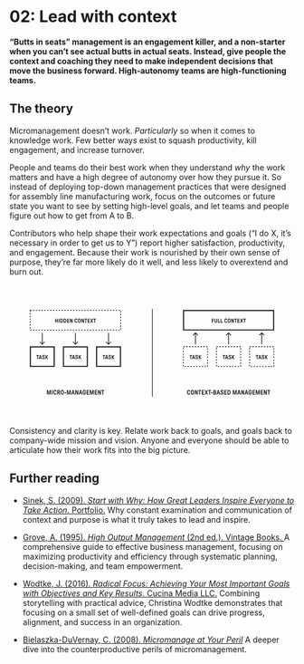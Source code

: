 # 02: Lead with context

**“Butts in seats” management is an engagement killer, and a non-starter when you can’t see actual butts in actual seats. Instead, give people the context and coaching they need to make independent decisions that move the business forward. High-autonomy teams are high-functioning teams.**

## The theory

Micromanagement doesn’t work. *Particularly* so when it comes to knowledge work. Few better ways exist to squash productivity, kill engagement, and increase turnover.

People and teams do their best work when they understand _why_ the work matters and have a high degree of autonomy over how they pursue it. So instead of deploying top-down management practices that were designed for assembly line manufacturing work, focus on the outcomes or future state you want to see by setting high-level goals, and let teams and people figure out how to get from A to B.

Contributors who help shape their work expectations and goals (“I do X, it’s necessary in order to get us to Y”) report higher satisfaction, productivity, and engagement. Because their work is nourished by their own sense of purpose, they’re far more likely do it well, and less likely to overextend and burn out.

<svg viewBox="0 0 1600 750" fill="none" xmlns="http://www.w3.org/2000/svg">
  <title>Micro-managment vs. Context-based Management</title>
  <path stroke="currentColor" stroke-width="3.524" d="M801.762 138v492"/>
  <path d="M210.913 618a.69.69 0 0 1-.504-.216.69.69 0 0 1-.216-.504v-23.76a.69.69 0 0 1 .216-.504.69.69 0 0 1 .504-.216h4.464c.192 0 .348.048.468.144.144.096.24.252.288.468l4.572 16.668c.048.168.144.252.288.252s.24-.084.288-.252l4.536-16.668c.048-.216.132-.372.252-.468a.887.887 0 0 1 .504-.144h4.5a.69.69 0 0 1 .504.216.69.69 0 0 1 .216.504v23.76a.69.69 0 0 1-.216.504.69.69 0 0 1-.504.216h-2.664a.69.69 0 0 1-.504-.216.69.69 0 0 1-.216-.504v-15.264c0-.192-.084-.288-.252-.288-.168-.024-.276.048-.324.216l-4.176 15.264c-.072.288-.18.492-.324.612a.633.633 0 0 1-.468.18h-2.304c-.216 0-.384-.06-.504-.18s-.216-.324-.288-.612l-4.212-15.264c-.048-.168-.156-.24-.324-.216-.168 0-.252.096-.252.288v15.264a.69.69 0 0 1-.216.504.69.69 0 0 1-.504.216h-2.628Zm27.176 0a.69.69 0 0 1-.504-.216.69.69 0 0 1-.216-.504v-23.76a.69.69 0 0 1 .216-.504.69.69 0 0 1 .504-.216h2.916a.69.69 0 0 1 .504.216.69.69 0 0 1 .216.504v23.76a.69.69 0 0 1-.216.504.69.69 0 0 1-.504.216h-2.916Zm17.365.432c-1.68 0-3.132-.336-4.356-1.008-1.224-.672-2.172-1.596-2.844-2.772-.6-.936-1.02-2.136-1.26-3.6-.216-1.488-.324-3.372-.324-5.652 0-1.512.036-2.82.108-3.924.096-1.104.252-2.1.468-2.988.24-.912.576-1.692 1.008-2.34.672-1.176 1.62-2.1 2.844-2.772 1.224-.672 2.676-1.008 4.356-1.008 1.632 0 3.072.336 4.32 1.008a6.947 6.947 0 0 1 2.952 2.808c.696 1.2 1.044 2.64 1.044 4.32a.69.69 0 0 1-.216.504.69.69 0 0 1-.504.216h-2.988a.816.816 0 0 1-.54-.216.69.69 0 0 1-.216-.504c0-.72-.156-1.368-.468-1.944a2.98 2.98 0 0 0-1.332-1.332c-.6-.336-1.284-.504-2.052-.504-.864 0-1.608.192-2.232.576-.624.384-1.104.96-1.44 1.728-.192.408-.336.936-.432 1.584a19.11 19.11 0 0 0-.18 2.232c-.024.84-.036 1.692-.036 2.556 0 1.68.036 3.012.108 3.996.072.984.252 1.776.54 2.376.336.768.816 1.344 1.44 1.728.648.384 1.392.576 2.232.576.792 0 1.476-.156 2.052-.468a2.98 2.98 0 0 0 1.332-1.332c.312-.576.468-1.236.468-1.98a.69.69 0 0 1 .216-.504.816.816 0 0 1 .54-.216h2.988a.69.69 0 0 1 .504.216.69.69 0 0 1 .216.504c0 1.656-.348 3.096-1.044 4.32a7.175 7.175 0 0 1-2.952 2.844c-1.248.648-2.688.972-4.32.972ZM268.85 618a.69.69 0 0 1-.504-.216.69.69 0 0 1-.216-.504v-23.76a.69.69 0 0 1 .216-.504.69.69 0 0 1 .504-.216h7.2c1.536 0 2.892.336 4.068 1.008a6.823 6.823 0 0 1 2.736 2.736c.672 1.176 1.008 2.52 1.008 4.032 0 1.44-.348 2.712-1.044 3.816-.672 1.08-1.584 2.016-2.736 2.808-.24.168-.372.336-.396.504-.024.144.024.348.144.612l3.888 8.496c.144.312.156.588.036.828s-.336.36-.648.36h-2.916c-.264 0-.468-.048-.612-.144a1.361 1.361 0 0 1-.36-.504l-3.924-8.712a.78.78 0 0 0-.216-.252c-.072-.072-.192-.108-.36-.108h-1.872a.345.345 0 0 0-.252.108c-.072.048-.108.132-.108.252v8.64a.69.69 0 0 1-.216.504.69.69 0 0 1-.504.216h-2.916Zm7.164-13.932a3.15 3.15 0 0 0 1.692-.468 3.248 3.248 0 0 0 1.224-1.26 3.76 3.76 0 0 0 .432-1.764c0-1.056-.312-1.896-.936-2.52-.624-.648-1.428-.972-2.412-.972h-3.168a.345.345 0 0 0-.252.108c-.072.048-.108.132-.108.252v6.264c0 .24.12.36.36.36h3.168Zm20.466 14.364c-1.68 0-3.132-.336-4.356-1.008-1.224-.672-2.172-1.596-2.844-2.772-.6-.936-1.008-2.112-1.224-3.528-.216-1.44-.324-3.348-.324-5.724 0-1.392.036-2.664.108-3.816.096-1.176.252-2.208.468-3.096.216-.912.54-1.692.972-2.34.672-1.176 1.62-2.1 2.844-2.772 1.224-.672 2.676-1.008 4.356-1.008 1.656 0 3.096.336 4.32 1.008 1.224.672 2.172 1.596 2.844 2.772.6.936 1.008 2.124 1.224 3.564.216 1.44.324 3.336.324 5.688 0 1.536-.048 2.856-.144 3.96a15.9 15.9 0 0 1-.468 2.988c-.216.888-.528 1.656-.936 2.304-.672 1.176-1.62 2.1-2.844 2.772-1.224.672-2.664 1.008-4.32 1.008Zm0-4.356c.84 0 1.572-.192 2.196-.576.648-.384 1.128-.96 1.44-1.728.192-.408.324-.924.396-1.548a19.11 19.11 0 0 0 .18-2.232c.024-.864.036-1.728.036-2.592 0-1.728-.036-3.072-.108-4.032-.072-.984-.24-1.764-.504-2.34-.312-.768-.792-1.344-1.44-1.728-.624-.384-1.356-.576-2.196-.576-.864 0-1.62.192-2.268.576-.624.384-1.092.96-1.404 1.728-.192.408-.336.936-.432 1.584-.072.624-.12 1.368-.144 2.232-.024.84-.036 1.692-.036 2.556 0 1.704.036 3.048.108 4.032.072.96.24 1.74.504 2.34.312.768.78 1.344 1.404 1.728.648.384 1.404.576 2.268.576Zm12.619-3.636a.69.69 0 0 1-.504-.216.69.69 0 0 1-.216-.504v-2.736a.69.69 0 0 1 .216-.504.69.69 0 0 1 .504-.216h8.748a.69.69 0 0 1 .504.216.69.69 0 0 1 .216.504v2.736a.69.69 0 0 1-.216.504.69.69 0 0 1-.504.216h-8.748Zm13.822 7.56a.69.69 0 0 1-.504-.216.69.69 0 0 1-.216-.504v-23.76a.69.69 0 0 1 .216-.504.69.69 0 0 1 .504-.216h4.464c.192 0 .348.048.468.144.144.096.24.252.288.468l4.572 16.668c.048.168.144.252.288.252s.24-.084.288-.252l4.536-16.668c.048-.216.132-.372.252-.468a.887.887 0 0 1 .504-.144h4.5a.69.69 0 0 1 .504.216.69.69 0 0 1 .216.504v23.76a.69.69 0 0 1-.216.504.69.69 0 0 1-.504.216h-2.664a.69.69 0 0 1-.504-.216.69.69 0 0 1-.216-.504v-15.264c0-.192-.084-.288-.252-.288-.168-.024-.276.048-.324.216l-4.176 15.264c-.072.288-.18.492-.324.612a.633.633 0 0 1-.468.18h-2.304c-.216 0-.384-.06-.504-.18s-.216-.324-.288-.612l-4.212-15.264c-.048-.168-.156-.24-.324-.216-.168 0-.252.096-.252.288v15.264a.69.69 0 0 1-.216.504.69.69 0 0 1-.504.216h-2.628Zm24.905 0a.684.684 0 0 1-.576-.288.759.759 0 0 1-.072-.648l6.948-23.688a.771.771 0 0 1 .252-.432.67.67 0 0 1 .432-.144h3.996c.384 0 .624.192.72.576l6.912 23.688a.692.692 0 0 1-.108.648.595.595 0 0 1-.54.288h-3.204a.67.67 0 0 1-.432-.144.757.757 0 0 1-.252-.396l-1.368-4.716a1.173 1.173 0 0 0-.216-.36c-.048-.072-.144-.108-.288-.108h-6.516c-.144 0-.252.036-.324.108-.048.048-.096.156-.144.324l-1.332 4.752a.757.757 0 0 1-.252.396.67.67 0 0 1-.432.144h-3.204Zm11.232-9.864a.39.39 0 0 0 .288-.108c.072-.096.084-.216.036-.36l-2.304-8.532c-.024-.168-.12-.252-.288-.252-.144 0-.24.084-.288.252l-2.304 8.532a.581.581 0 0 0 .036.36.39.39 0 0 0 .288.108h4.536ZM370.487 618a.69.69 0 0 1-.504-.216.69.69 0 0 1-.216-.504v-23.76a.69.69 0 0 1 .216-.504.69.69 0 0 1 .504-.216h3.6c.216 0 .384.048.504.144.12.096.228.252.324.468l5.904 14.904c.072.168.18.24.324.216.168-.024.252-.12.252-.288V593.52a.69.69 0 0 1 .216-.504.69.69 0 0 1 .504-.216h2.916a.69.69 0 0 1 .504.216.69.69 0 0 1 .216.504v23.76a.69.69 0 0 1-.216.504.69.69 0 0 1-.504.216h-3.6c-.216 0-.384-.048-.504-.144-.12-.096-.228-.252-.324-.468l-5.94-14.904c-.048-.168-.156-.24-.324-.216-.144.024-.216.12-.216.288v14.724a.69.69 0 0 1-.216.504.69.69 0 0 1-.504.216h-2.916Zm19.315 0a.684.684 0 0 1-.576-.288.759.759 0 0 1-.072-.648l6.948-23.688a.771.771 0 0 1 .252-.432.67.67 0 0 1 .432-.144h3.996c.384 0 .624.192.72.576l6.912 23.688a.692.692 0 0 1-.108.648.595.595 0 0 1-.54.288h-3.204a.67.67 0 0 1-.432-.144.757.757 0 0 1-.252-.396l-1.368-4.716a1.173 1.173 0 0 0-.216-.36c-.048-.072-.144-.108-.288-.108h-6.516c-.144 0-.252.036-.324.108-.048.048-.096.156-.144.324l-1.332 4.752a.757.757 0 0 1-.252.396.67.67 0 0 1-.432.144h-3.204Zm11.232-9.864a.39.39 0 0 0 .288-.108c.072-.096.084-.216.036-.36l-2.304-8.532c-.024-.168-.12-.252-.288-.252-.144 0-.24.084-.288.252l-2.304 8.532a.581.581 0 0 0 .036.36.39.39 0 0 0 .288.108h4.536Zm18.531 10.296c-1.68 0-3.144-.336-4.392-1.008a7.44 7.44 0 0 1-2.88-2.772c-.624-.96-1.044-2.148-1.26-3.564-.216-1.44-.324-3.336-.324-5.688 0-1.536.036-2.844.108-3.924.096-1.104.252-2.1.468-2.988.24-.912.576-1.692 1.008-2.34a7.44 7.44 0 0 1 2.88-2.772c1.248-.672 2.712-1.008 4.392-1.008 1.608 0 3.036.324 4.284.972 1.272.624 2.256 1.524 2.952 2.7.72 1.152 1.08 2.484 1.08 3.996a.69.69 0 0 1-.216.504.69.69 0 0 1-.504.216h-2.988a.816.816 0 0 1-.54-.216.69.69 0 0 1-.216-.504 3.467 3.467 0 0 0-.504-1.728c-.288-.504-.72-.888-1.296-1.152-.576-.288-1.26-.432-2.052-.432-.864 0-1.62.192-2.268.576-.648.384-1.14.96-1.476 1.728-.192.408-.336.936-.432 1.584a18.26 18.26 0 0 0-.18 2.232c-.024.84-.036 1.692-.036 2.556 0 1.704.036 3.048.108 4.032.072.984.252 1.776.54 2.376.36.816.864 1.428 1.512 1.836.672.408 1.44.612 2.304.612.816 0 1.512-.156 2.088-.468a3.136 3.136 0 0 0 1.332-1.404c.312-.624.468-1.368.468-2.232v-1.332c0-.12-.036-.204-.108-.252-.048-.072-.132-.108-.252-.108h-3.024a.69.69 0 0 1-.504-.216.69.69 0 0 1-.216-.504v-2.664a.69.69 0 0 1 .216-.504.69.69 0 0 1 .504-.216h7.02a.69.69 0 0 1 .504.216.69.69 0 0 1 .216.504v4.176c0 2.064-.324 3.78-.972 5.148-.648 1.368-1.596 2.388-2.844 3.06-1.224.648-2.724.972-4.5.972Zm14.027-.432a.69.69 0 0 1-.504-.216.69.69 0 0 1-.216-.504v-23.76a.69.69 0 0 1 .216-.504.69.69 0 0 1 .504-.216h12.312a.69.69 0 0 1 .504.216.69.69 0 0 1 .216.504v2.844a.69.69 0 0 1-.216.504.69.69 0 0 1-.504.216h-8.316a.345.345 0 0 0-.252.108c-.072.048-.108.132-.108.252v5.148c0 .24.12.36.36.36h7.992a.69.69 0 0 1 .504.216.69.69 0 0 1 .216.504v2.844a.69.69 0 0 1-.216.504.69.69 0 0 1-.504.216h-7.992a.345.345 0 0 0-.252.108c-.072.048-.108.132-.108.252v5.76c0 .24.12.36.36.36h8.424a.69.69 0 0 1 .504.216.69.69 0 0 1 .216.504v2.844a.69.69 0 0 1-.216.504.69.69 0 0 1-.504.216h-12.42Zm18.317 0a.69.69 0 0 1-.504-.216.69.69 0 0 1-.216-.504v-23.76a.69.69 0 0 1 .216-.504.69.69 0 0 1 .504-.216h4.464c.192 0 .348.048.468.144.144.096.24.252.288.468l4.572 16.668c.048.168.144.252.288.252s.24-.084.288-.252l4.536-16.668c.048-.216.132-.372.252-.468a.887.887 0 0 1 .504-.144h4.5a.69.69 0 0 1 .504.216.69.69 0 0 1 .216.504v23.76a.69.69 0 0 1-.216.504.69.69 0 0 1-.504.216h-2.664a.69.69 0 0 1-.504-.216.69.69 0 0 1-.216-.504v-15.264c0-.192-.084-.288-.252-.288-.168-.024-.276.048-.324.216l-4.176 15.264c-.072.288-.18.492-.324.612a.633.633 0 0 1-.468.18h-2.304c-.216 0-.384-.06-.504-.18s-.216-.324-.288-.612l-4.212-15.264c-.048-.168-.156-.24-.324-.216-.168 0-.252.096-.252.288v15.264a.69.69 0 0 1-.216.504.69.69 0 0 1-.504.216h-2.628Zm27.176 0a.69.69 0 0 1-.504-.216.69.69 0 0 1-.216-.504v-23.76a.69.69 0 0 1 .216-.504.69.69 0 0 1 .504-.216h12.312a.69.69 0 0 1 .504.216.69.69 0 0 1 .216.504v2.844a.69.69 0 0 1-.216.504.69.69 0 0 1-.504.216h-8.316a.345.345 0 0 0-.252.108c-.072.048-.108.132-.108.252v5.148c0 .24.12.36.36.36h7.992a.69.69 0 0 1 .504.216.69.69 0 0 1 .216.504v2.844a.69.69 0 0 1-.216.504.69.69 0 0 1-.504.216h-7.992a.345.345 0 0 0-.252.108c-.072.048-.108.132-.108.252v5.76c0 .24.12.36.36.36h8.424a.69.69 0 0 1 .504.216.69.69 0 0 1 .216.504v2.844a.69.69 0 0 1-.216.504.69.69 0 0 1-.504.216h-12.42Zm18.316 0a.69.69 0 0 1-.504-.216.69.69 0 0 1-.216-.504v-23.76a.69.69 0 0 1 .216-.504.69.69 0 0 1 .504-.216h3.6c.216 0 .384.048.504.144.12.096.228.252.324.468l5.904 14.904c.072.168.18.24.324.216.168-.024.252-.12.252-.288V593.52a.69.69 0 0 1 .216-.504.69.69 0 0 1 .504-.216h2.916a.69.69 0 0 1 .504.216.69.69 0 0 1 .216.504v23.76a.69.69 0 0 1-.216.504.69.69 0 0 1-.504.216h-3.6c-.216 0-.384-.048-.504-.144-.12-.096-.228-.252-.324-.468l-5.94-14.904c-.048-.168-.156-.24-.324-.216-.144.024-.216.12-.216.288v14.724a.69.69 0 0 1-.216.504.69.69 0 0 1-.504.216h-2.916Zm25.186 0a.69.69 0 0 1-.504-.216.69.69 0 0 1-.216-.504v-19.764c0-.24-.12-.36-.36-.36h-4.752a.69.69 0 0 1-.504-.216.69.69 0 0 1-.216-.504v-2.916a.69.69 0 0 1 .216-.504.69.69 0 0 1 .504-.216h14.58a.69.69 0 0 1 .504.216.69.69 0 0 1 .216.504v2.916a.69.69 0 0 1-.216.504.69.69 0 0 1-.504.216h-4.752a.345.345 0 0 0-.252.108c-.072.048-.108.132-.108.252v19.764a.69.69 0 0 1-.216.504.69.69 0 0 1-.504.216h-2.916ZM257.589 215a.613.613 0 0 1-.448-.192.613.613 0 0 1-.192-.448v-21.12c0-.171.064-.32.192-.448a.613.613 0 0 1 .448-.192h2.592c.171 0 .32.064.448.192a.613.613 0 0 1 .192.448v8c0 .085.032.16.096.224a.308.308 0 0 0 .224.096h5.824c.107 0 .181-.032.224-.096a.308.308 0 0 0 .096-.224v-8c0-.171.064-.32.192-.448a.613.613 0 0 1 .448-.192h2.592c.171 0 .32.064.448.192a.613.613 0 0 1 .192.448v21.12c0 .171-.064.32-.192.448a.613.613 0 0 1-.448.192h-2.592a.613.613 0 0 1-.448-.192.613.613 0 0 1-.192-.448v-8.608c0-.213-.107-.32-.32-.32h-5.824a.308.308 0 0 0-.224.096c-.064.043-.096.117-.096.224v8.608c0 .171-.075.32-.224.448a.764.764 0 0 1-.512.192h-2.496Zm19.188 0a.613.613 0 0 1-.448-.192.613.613 0 0 1-.192-.448v-21.12c0-.171.064-.32.192-.448a.613.613 0 0 1 .448-.192h2.592c.17 0 .32.064.448.192a.613.613 0 0 1 .192.448v21.12c0 .171-.064.32-.192.448a.615.615 0 0 1-.448.192h-2.592Zm8.843 0a.615.615 0 0 1-.448-.192.613.613 0 0 1-.192-.448v-21.12c0-.171.064-.32.192-.448a.615.615 0 0 1 .448-.192h6.304c1.451 0 2.699.288 3.744.864 1.067.555 1.91 1.312 2.528 2.272.598.853 1.014 1.92 1.248 3.2.256 1.28.384 2.901.384 4.864 0 1.301-.053 2.421-.16 3.36a12.414 12.414 0 0 1-.512 2.624 7.429 7.429 0 0 1-.96 2.08c-.618.96-1.461 1.728-2.528 2.304-1.045.555-2.293.832-3.744.832h-6.304Zm6.304-3.872c.726 0 1.376-.16 1.952-.48.576-.341 1.024-.843 1.344-1.504.192-.363.331-.821.416-1.376.086-.555.139-1.184.16-1.888.043-.704.064-1.397.064-2.08 0-1.301-.042-2.389-.128-3.264-.064-.875-.234-1.568-.512-2.08-.32-.661-.768-1.152-1.344-1.472-.576-.341-1.226-.512-1.952-.512h-2.752a.308.308 0 0 0-.224.096c-.064.043-.096.117-.096.224v14.016c0 .213.107.32.32.32h2.752ZM304.87 215a.615.615 0 0 1-.448-.192.613.613 0 0 1-.192-.448v-21.12c0-.171.064-.32.192-.448a.615.615 0 0 1 .448-.192h6.304c1.451 0 2.699.288 3.744.864 1.067.555 1.91 1.312 2.528 2.272.598.853 1.014 1.92 1.248 3.2.256 1.28.384 2.901.384 4.864 0 1.301-.053 2.421-.16 3.36a12.414 12.414 0 0 1-.512 2.624 7.429 7.429 0 0 1-.96 2.08c-.618.96-1.461 1.728-2.528 2.304-1.045.555-2.293.832-3.744.832h-6.304Zm6.304-3.872c.726 0 1.376-.16 1.952-.48.576-.341 1.024-.843 1.344-1.504.192-.363.331-.821.416-1.376.086-.555.139-1.184.16-1.888.043-.704.064-1.397.064-2.08 0-1.301-.042-2.389-.128-3.264-.064-.875-.234-1.568-.512-2.08-.32-.661-.768-1.152-1.344-1.472-.576-.341-1.226-.512-1.952-.512h-2.752a.308.308 0 0 0-.224.096c-.064.043-.096.117-.096.224v14.016c0 .213.107.32.32.32h2.752ZM324.12 215a.615.615 0 0 1-.448-.192.613.613 0 0 1-.192-.448v-21.12c0-.171.064-.32.192-.448a.615.615 0 0 1 .448-.192h10.944c.171 0 .32.064.448.192a.613.613 0 0 1 .192.448v2.528c0 .171-.064.32-.192.448a.613.613 0 0 1-.448.192h-7.392a.308.308 0 0 0-.224.096c-.064.043-.096.117-.096.224v4.576c0 .213.107.32.32.32h7.104c.171 0 .32.064.448.192a.613.613 0 0 1 .192.448v2.528c0 .171-.064.32-.192.448a.613.613 0 0 1-.448.192h-7.104a.308.308 0 0 0-.224.096c-.064.043-.096.117-.096.224v5.12c0 .213.107.32.32.32h7.488c.171 0 .32.064.448.192a.613.613 0 0 1 .192.448v2.528c0 .171-.064.32-.192.448a.613.613 0 0 1-.448.192h-11.04Zm16.282 0a.613.613 0 0 1-.448-.192.613.613 0 0 1-.192-.448v-21.12c0-.171.064-.32.192-.448a.613.613 0 0 1 .448-.192h3.2c.192 0 .341.043.448.128.106.085.202.224.288.416l5.248 13.248c.064.149.16.213.288.192.149-.021.224-.107.224-.256V193.24c0-.171.064-.32.192-.448a.613.613 0 0 1 .448-.192h2.592c.17 0 .32.064.448.192a.613.613 0 0 1 .192.448v21.12c0 .171-.064.32-.192.448a.615.615 0 0 1-.448.192h-3.2c-.192 0-.342-.043-.448-.128-.107-.085-.203-.224-.288-.416l-5.28-13.248c-.043-.149-.139-.213-.288-.192-.128.021-.192.107-.192.256v13.088c0 .171-.064.32-.192.448a.615.615 0 0 1-.448.192h-2.592Zm32.967.384c-1.494 0-2.784-.299-3.872-.896a6.385 6.385 0 0 1-2.528-2.464c-.534-.832-.907-1.899-1.12-3.2-.192-1.323-.288-2.997-.288-5.024 0-1.344.032-2.507.096-3.488.085-.981.224-1.867.416-2.656.213-.811.512-1.504.896-2.08a6.385 6.385 0 0 1 2.528-2.464c1.088-.597 2.378-.896 3.872-.896 1.45 0 2.73.299 3.84.896a6.18 6.18 0 0 1 2.624 2.496c.618 1.067.928 2.347.928 3.84 0 .171-.064.32-.192.448a.615.615 0 0 1-.448.192h-2.656a.724.724 0 0 1-.48-.192.613.613 0 0 1-.192-.448c0-.64-.139-1.216-.416-1.728a2.649 2.649 0 0 0-1.184-1.184c-.534-.299-1.142-.448-1.824-.448-.768 0-1.43.171-1.984.512-.555.341-.982.853-1.28 1.536-.171.363-.299.832-.384 1.408a16.765 16.765 0 0 0-.16 1.984 77.198 77.198 0 0 0-.032 2.272c0 1.493.032 2.677.096 3.552s.224 1.579.48 2.112c.298.683.725 1.195 1.28 1.536.576.341 1.237.512 1.984.512.704 0 1.312-.139 1.824-.416a2.649 2.649 0 0 0 1.184-1.184c.277-.512.416-1.099.416-1.76 0-.171.064-.32.192-.448a.724.724 0 0 1 .48-.192h2.656c.17 0 .32.064.448.192a.613.613 0 0 1 .192.448c0 1.472-.31 2.752-.928 3.84a6.382 6.382 0 0 1-2.624 2.528c-1.11.576-2.39.864-3.84.864Zm18.499 0c-1.493 0-2.784-.299-3.872-.896a6.385 6.385 0 0 1-2.528-2.464c-.533-.832-.896-1.877-1.088-3.136-.192-1.28-.288-2.976-.288-5.088 0-1.237.032-2.368.096-3.392.085-1.045.224-1.963.416-2.752.192-.811.48-1.504.864-2.08a6.385 6.385 0 0 1 2.528-2.464c1.088-.597 2.379-.896 3.872-.896 1.472 0 2.752.299 3.84.896a6.385 6.385 0 0 1 2.528 2.464c.533.832.896 1.888 1.088 3.168.192 1.28.288 2.965.288 5.056a41.56 41.56 0 0 1-.128 3.52c-.064.96-.203 1.845-.416 2.656-.192.789-.469 1.472-.832 2.048a6.385 6.385 0 0 1-2.528 2.464c-1.088.597-2.368.896-3.84.896Zm0-3.872c.747 0 1.397-.171 1.952-.512.576-.341 1.003-.853 1.28-1.536.171-.363.288-.821.352-1.376a16.98 16.98 0 0 0 .16-1.984c.021-.768.032-1.536.032-2.304 0-1.536-.032-2.731-.096-3.584-.064-.875-.213-1.568-.448-2.08-.277-.683-.704-1.195-1.28-1.536-.555-.341-1.205-.512-1.952-.512-.768 0-1.44.171-2.016.512-.555.341-.971.853-1.248 1.536-.171.363-.299.832-.384 1.408a23.133 23.133 0 0 0-.128 1.984 80.823 80.823 0 0 0-.032 2.272c0 1.515.032 2.709.096 3.584.064.853.213 1.547.448 2.08.277.683.693 1.195 1.248 1.536.576.341 1.248.512 2.016.512ZM404.683 215a.613.613 0 0 1-.448-.192.613.613 0 0 1-.192-.448v-21.12c0-.171.064-.32.192-.448a.613.613 0 0 1 .448-.192h3.2c.192 0 .341.043.448.128.107.085.203.224.288.416l5.248 13.248c.064.149.16.213.288.192.149-.021.224-.107.224-.256V193.24c0-.171.064-.32.192-.448a.613.613 0 0 1 .448-.192h2.592c.171 0 .32.064.448.192a.613.613 0 0 1 .192.448v21.12c0 .171-.064.32-.192.448a.613.613 0 0 1-.448.192h-3.2c-.192 0-.341-.043-.448-.128-.107-.085-.203-.224-.288-.416l-5.28-13.248c-.043-.149-.139-.213-.288-.192-.128.021-.192.107-.192.256v13.088c0 .171-.064.32-.192.448a.613.613 0 0 1-.448.192h-2.592Zm22.387 0a.615.615 0 0 1-.448-.192.613.613 0 0 1-.192-.448v-17.568c0-.213-.106-.32-.32-.32h-4.224a.615.615 0 0 1-.448-.192.613.613 0 0 1-.192-.448v-2.592c0-.171.064-.32.192-.448a.615.615 0 0 1 .448-.192h12.96c.171 0 .32.064.448.192a.613.613 0 0 1 .192.448v2.592c0 .171-.064.32-.192.448a.613.613 0 0 1-.448.192h-4.224a.308.308 0 0 0-.224.096c-.064.043-.096.117-.096.224v17.568c0 .171-.064.32-.192.448a.613.613 0 0 1-.448.192h-2.592Zm12.05 0a.615.615 0 0 1-.448-.192.613.613 0 0 1-.192-.448v-21.12c0-.171.064-.32.192-.448a.615.615 0 0 1 .448-.192h10.944c.171 0 .32.064.448.192a.613.613 0 0 1 .192.448v2.528c0 .171-.064.32-.192.448a.613.613 0 0 1-.448.192h-7.392a.308.308 0 0 0-.224.096c-.064.043-.096.117-.096.224v4.576c0 .213.107.32.32.32h7.104c.171 0 .32.064.448.192a.613.613 0 0 1 .192.448v2.528c0 .171-.064.32-.192.448a.613.613 0 0 1-.448.192h-7.104a.308.308 0 0 0-.224.096c-.064.043-.096.117-.096.224v5.12c0 .213.107.32.32.32h7.488c.171 0 .32.064.448.192a.613.613 0 0 1 .192.448v2.528c0 .171-.064.32-.192.448a.613.613 0 0 1-.448.192h-11.04Zm15.118 0c-.32 0-.522-.096-.608-.288-.085-.213-.064-.448.064-.704l5.088-10.048a.576.576 0 0 0 .096-.288.795.795 0 0 0-.096-.352l-4.896-9.792c-.128-.256-.138-.469-.032-.64.107-.192.288-.288.544-.288h2.912c.15 0 .256.032.32.096.086.064.182.192.288.384l3.296 6.784c.043.085.118.128.224.128.128 0 .203-.043.224-.128l3.296-6.784c.086-.192.171-.32.256-.384a.577.577 0 0 1 .352-.096h2.88c.278 0 .459.096.544.288.107.192.096.405-.032.64l-4.896 9.792a1.076 1.076 0 0 0-.064.32c0 .085.032.192.096.32l5.088 10.048c.128.256.139.491.032.704-.085.192-.277.288-.576.288h-2.944a.577.577 0 0 1-.352-.096c-.085-.064-.17-.192-.256-.384l-3.424-6.912c-.042-.107-.117-.16-.224-.16-.106 0-.181.053-.224.16l-3.424 6.912c-.106.192-.202.32-.288.384a.573.573 0 0 1-.352.096h-2.912Zm22.395 0a.613.613 0 0 1-.448-.192.613.613 0 0 1-.192-.448v-17.568c0-.213-.107-.32-.32-.32h-4.224a.613.613 0 0 1-.448-.192.613.613 0 0 1-.192-.448v-2.592c0-.171.064-.32.192-.448a.613.613 0 0 1 .448-.192h12.96c.171 0 .32.064.448.192a.613.613 0 0 1 .192.448v2.592c0 .171-.064.32-.192.448a.613.613 0 0 1-.448.192h-4.224a.308.308 0 0 0-.224.096c-.064.043-.096.117-.096.224v17.568c0 .171-.064.32-.192.448a.613.613 0 0 1-.448.192h-2.592Z" fill="currentColor"/>
  <path stroke="currentColor" stroke-width="4" stroke-dasharray="8 8" d="M116 146h508v111H116z"/>
  <path d="M156.711 419a.613.613 0 0 1-.448-.192.613.613 0 0 1-.192-.448v-17.568c0-.213-.107-.32-.32-.32h-4.224a.613.613 0 0 1-.448-.192.613.613 0 0 1-.192-.448v-2.592c0-.171.064-.32.192-.448a.613.613 0 0 1 .448-.192h12.96c.171 0 .32.064.448.192a.613.613 0 0 1 .192.448v2.592c0 .171-.064.32-.192.448a.613.613 0 0 1-.448.192h-4.224a.308.308 0 0 0-.224.096c-.064.043-.096.117-.096.224v17.568c0 .171-.064.32-.192.448a.613.613 0 0 1-.448.192h-2.592Zm8.407 0a.607.607 0 0 1-.512-.256.673.673 0 0 1-.064-.576l6.176-21.056a.678.678 0 0 1 .224-.384.595.595 0 0 1 .384-.128h3.552c.341 0 .554.171.64.512l6.144 21.056a.616.616 0 0 1-.096.576.529.529 0 0 1-.48.256h-2.848a.595.595 0 0 1-.384-.128.667.667 0 0 1-.224-.352l-1.216-4.192a1.047 1.047 0 0 0-.192-.32c-.043-.064-.128-.096-.256-.096h-5.792c-.128 0-.224.032-.288.096-.043.043-.086.139-.128.288l-1.184 4.224a.679.679 0 0 1-.224.352.599.599 0 0 1-.384.128h-2.848Zm9.984-8.768a.347.347 0 0 0 .256-.096c.064-.085.074-.192.032-.32l-2.048-7.584c-.022-.149-.107-.224-.256-.224-.128 0-.214.075-.256.224l-2.048 7.584a.51.51 0 0 0 .032.32.345.345 0 0 0 .256.096h4.032Zm16.049 9.152c-1.472 0-2.784-.277-3.936-.832a6.518 6.518 0 0 1-2.688-2.4c-.64-1.067-.96-2.315-.96-3.744v-.16c0-.171.064-.32.192-.448a.615.615 0 0 1 .448-.192h2.72c.171 0 .32.064.448.192a.613.613 0 0 1 .192.448v.288c0 .64.15 1.205.448 1.696.299.469.715.843 1.248 1.12a4.38 4.38 0 0 0 1.856.384c1.024 0 1.856-.277 2.496-.832.64-.576.96-1.301.96-2.176 0-.811-.245-1.451-.736-1.92-.469-.491-1.173-.875-2.112-1.152l-2.624-.736c-1.536-.448-2.741-1.195-3.616-2.24-.874-1.067-1.312-2.421-1.312-4.064 0-1.237.31-2.336.928-3.296a6.211 6.211 0 0 1 2.528-2.272c1.088-.555 2.294-.832 3.616-.832 1.344 0 2.55.256 3.616.768 1.067.512 1.888 1.248 2.464 2.208.598.96.896 2.048.896 3.264v.288c0 .171-.064.32-.192.448a.613.613 0 0 1-.448.192h-2.624a.615.615 0 0 1-.448-.192.613.613 0 0 1-.192-.448v-.256c0-.811-.277-1.451-.832-1.92-.554-.469-1.301-.704-2.24-.704-.917 0-1.664.245-2.24.736-.576.469-.864 1.088-.864 1.856s.235 1.376.704 1.824c.491.448 1.184.811 2.08 1.088l2.464.736c1.686.491 2.966 1.269 3.84 2.336.875 1.045 1.312 2.411 1.312 4.096 0 1.344-.32 2.539-.96 3.584-.618 1.024-1.493 1.824-2.624 2.4-1.109.576-2.378.864-3.808.864Zm12.141-.384a.615.615 0 0 1-.448-.192.613.613 0 0 1-.192-.448v-21.12c0-.171.064-.32.192-.448a.615.615 0 0 1 .448-.192h2.592c.171 0 .32.064.448.192a.613.613 0 0 1 .192.448v8.384c0 .128.064.213.192.256.15.043.256 0 .32-.128l5.696-8.8c.086-.107.182-.192.288-.256.128-.064.288-.096.48-.096h2.688c.32 0 .523.128.608.384.107.235.086.469-.064.704L210.524 407c-.128.192-.192.352-.192.48s.064.299.192.512l6.368 9.92c.171.256.203.501.096.736-.106.235-.32.352-.64.352h-2.784c-.192 0-.362-.032-.512-.096a1.03 1.03 0 0 1-.32-.352l-5.696-8.928c-.064-.128-.17-.171-.32-.128-.128.021-.192.107-.192.256v8.608c0 .171-.064.32-.192.448a.613.613 0 0 1-.448.192h-2.592Z" fill="currentColor"/>
  <path stroke="currentColor" stroke-width="6" d="M117 351h134v109H117z"/>
  <path d="M182.586 337.414a2 2 0 0 0 2.828 0l12.728-12.728a2 2 0 1 0-2.828-2.828L184 333.172l-11.314-11.314a2 2 0 1 0-2.828 2.828l12.728 12.728ZM182 272v64h4v-64h-4ZM528.711 419a.613.613 0 0 1-.448-.192.613.613 0 0 1-.192-.448v-17.568c0-.213-.107-.32-.32-.32h-4.224a.613.613 0 0 1-.448-.192.613.613 0 0 1-.192-.448v-2.592c0-.171.064-.32.192-.448a.613.613 0 0 1 .448-.192h12.96c.171 0 .32.064.448.192a.613.613 0 0 1 .192.448v2.592c0 .171-.064.32-.192.448a.613.613 0 0 1-.448.192h-4.224a.308.308 0 0 0-.224.096c-.064.043-.096.117-.096.224v17.568c0 .171-.064.32-.192.448a.613.613 0 0 1-.448.192h-2.592Zm8.407 0a.607.607 0 0 1-.512-.256.673.673 0 0 1-.064-.576l6.176-21.056a.678.678 0 0 1 .224-.384.595.595 0 0 1 .384-.128h3.552c.341 0 .554.171.64.512l6.144 21.056a.616.616 0 0 1-.096.576.529.529 0 0 1-.48.256h-2.848a.595.595 0 0 1-.384-.128.667.667 0 0 1-.224-.352l-1.216-4.192a1.047 1.047 0 0 0-.192-.32c-.043-.064-.128-.096-.256-.096h-5.792c-.128 0-.224.032-.288.096-.043.043-.086.139-.128.288l-1.184 4.224a.679.679 0 0 1-.224.352.599.599 0 0 1-.384.128h-2.848Zm9.984-8.768a.347.347 0 0 0 .256-.096c.064-.085.074-.192.032-.32l-2.048-7.584c-.022-.149-.107-.224-.256-.224-.128 0-.214.075-.256.224l-2.048 7.584a.51.51 0 0 0 .032.32.345.345 0 0 0 .256.096h4.032Zm16.049 9.152c-1.472 0-2.784-.277-3.936-.832a6.518 6.518 0 0 1-2.688-2.4c-.64-1.067-.96-2.315-.96-3.744v-.16c0-.171.064-.32.192-.448a.615.615 0 0 1 .448-.192h2.72c.171 0 .32.064.448.192a.613.613 0 0 1 .192.448v.288c0 .64.15 1.205.448 1.696.299.469.715.843 1.248 1.12a4.38 4.38 0 0 0 1.856.384c1.024 0 1.856-.277 2.496-.832.64-.576.96-1.301.96-2.176 0-.811-.245-1.451-.736-1.92-.469-.491-1.173-.875-2.112-1.152l-2.624-.736c-1.536-.448-2.741-1.195-3.616-2.24-.874-1.067-1.312-2.421-1.312-4.064 0-1.237.31-2.336.928-3.296a6.211 6.211 0 0 1 2.528-2.272c1.088-.555 2.294-.832 3.616-.832 1.344 0 2.55.256 3.616.768 1.067.512 1.888 1.248 2.464 2.208.598.96.896 2.048.896 3.264v.288c0 .171-.064.32-.192.448a.613.613 0 0 1-.448.192h-2.624a.615.615 0 0 1-.448-.192.613.613 0 0 1-.192-.448v-.256c0-.811-.277-1.451-.832-1.92-.554-.469-1.301-.704-2.24-.704-.917 0-1.664.245-2.24.736-.576.469-.864 1.088-.864 1.856s.235 1.376.704 1.824c.491.448 1.184.811 2.08 1.088l2.464.736c1.686.491 2.966 1.269 3.84 2.336.875 1.045 1.312 2.411 1.312 4.096 0 1.344-.32 2.539-.96 3.584-.618 1.024-1.493 1.824-2.624 2.4-1.109.576-2.378.864-3.808.864Zm12.141-.384a.615.615 0 0 1-.448-.192.613.613 0 0 1-.192-.448v-21.12c0-.171.064-.32.192-.448a.615.615 0 0 1 .448-.192h2.592c.171 0 .32.064.448.192a.613.613 0 0 1 .192.448v8.384c0 .128.064.213.192.256.15.043.256 0 .32-.128l5.696-8.8c.086-.107.182-.192.288-.256.128-.064.288-.096.48-.096h2.688c.32 0 .523.128.608.384.107.235.086.469-.064.704L582.524 407c-.128.192-.192.352-.192.48s.064.299.192.512l6.368 9.92c.171.256.203.501.096.736-.106.235-.32.352-.64.352h-2.784c-.192 0-.362-.032-.512-.096a1.03 1.03 0 0 1-.32-.352l-5.696-8.928c-.064-.128-.17-.171-.32-.128-.128.021-.192.107-.192.256v8.608c0 .171-.064.32-.192.448a.613.613 0 0 1-.448.192h-2.592Z" fill="currentColor"/>
  <path stroke="currentColor" stroke-width="6" d="M489 351h134v109H489z"/>
  <path d="M554.586 337.414a2 2 0 0 0 2.828 0l12.728-12.728a2 2 0 1 0-2.828-2.828L556 333.172l-11.314-11.314a2 2 0 1 0-2.828 2.828l12.728 12.728ZM554 272v64h4v-64h-4ZM342.711 419a.613.613 0 0 1-.448-.192.613.613 0 0 1-.192-.448v-17.568c0-.213-.107-.32-.32-.32h-4.224a.613.613 0 0 1-.448-.192.613.613 0 0 1-.192-.448v-2.592c0-.171.064-.32.192-.448a.613.613 0 0 1 .448-.192h12.96c.171 0 .32.064.448.192a.613.613 0 0 1 .192.448v2.592c0 .171-.064.32-.192.448a.613.613 0 0 1-.448.192h-4.224a.308.308 0 0 0-.224.096c-.064.043-.096.117-.096.224v17.568c0 .171-.064.32-.192.448a.613.613 0 0 1-.448.192h-2.592Zm8.407 0a.607.607 0 0 1-.512-.256.673.673 0 0 1-.064-.576l6.176-21.056a.678.678 0 0 1 .224-.384.595.595 0 0 1 .384-.128h3.552c.341 0 .554.171.64.512l6.144 21.056a.616.616 0 0 1-.096.576.529.529 0 0 1-.48.256h-2.848a.595.595 0 0 1-.384-.128.667.667 0 0 1-.224-.352l-1.216-4.192a1.047 1.047 0 0 0-.192-.32c-.043-.064-.128-.096-.256-.096h-5.792c-.128 0-.224.032-.288.096-.043.043-.086.139-.128.288l-1.184 4.224a.679.679 0 0 1-.224.352.599.599 0 0 1-.384.128h-2.848Zm9.984-8.768a.347.347 0 0 0 .256-.096c.064-.085.074-.192.032-.32l-2.048-7.584c-.022-.149-.107-.224-.256-.224-.128 0-.214.075-.256.224l-2.048 7.584a.51.51 0 0 0 .032.32.345.345 0 0 0 .256.096h4.032Zm16.049 9.152c-1.472 0-2.784-.277-3.936-.832a6.518 6.518 0 0 1-2.688-2.4c-.64-1.067-.96-2.315-.96-3.744v-.16c0-.171.064-.32.192-.448a.615.615 0 0 1 .448-.192h2.72c.171 0 .32.064.448.192a.613.613 0 0 1 .192.448v.288c0 .64.15 1.205.448 1.696.299.469.715.843 1.248 1.12a4.38 4.38 0 0 0 1.856.384c1.024 0 1.856-.277 2.496-.832.64-.576.96-1.301.96-2.176 0-.811-.245-1.451-.736-1.92-.469-.491-1.173-.875-2.112-1.152l-2.624-.736c-1.536-.448-2.741-1.195-3.616-2.24-.874-1.067-1.312-2.421-1.312-4.064 0-1.237.31-2.336.928-3.296a6.211 6.211 0 0 1 2.528-2.272c1.088-.555 2.294-.832 3.616-.832 1.344 0 2.55.256 3.616.768 1.067.512 1.888 1.248 2.464 2.208.598.96.896 2.048.896 3.264v.288c0 .171-.064.32-.192.448a.613.613 0 0 1-.448.192h-2.624a.615.615 0 0 1-.448-.192.613.613 0 0 1-.192-.448v-.256c0-.811-.277-1.451-.832-1.92-.554-.469-1.301-.704-2.24-.704-.917 0-1.664.245-2.24.736-.576.469-.864 1.088-.864 1.856s.235 1.376.704 1.824c.491.448 1.184.811 2.08 1.088l2.464.736c1.686.491 2.966 1.269 3.84 2.336.875 1.045 1.312 2.411 1.312 4.096 0 1.344-.32 2.539-.96 3.584-.618 1.024-1.493 1.824-2.624 2.4-1.109.576-2.378.864-3.808.864Zm12.141-.384a.615.615 0 0 1-.448-.192.613.613 0 0 1-.192-.448v-21.12c0-.171.064-.32.192-.448a.615.615 0 0 1 .448-.192h2.592c.171 0 .32.064.448.192a.613.613 0 0 1 .192.448v8.384c0 .128.064.213.192.256.15.043.256 0 .32-.128l5.696-8.8c.086-.107.182-.192.288-.256.128-.064.288-.096.48-.096h2.688c.32 0 .523.128.608.384.107.235.086.469-.064.704L396.524 407c-.128.192-.192.352-.192.48s.064.299.192.512l6.368 9.92c.171.256.203.501.096.736-.106.235-.32.352-.64.352h-2.784c-.192 0-.362-.032-.512-.096a1.03 1.03 0 0 1-.32-.352l-5.696-8.928c-.064-.128-.17-.171-.32-.128-.128.021-.192.107-.192.256v8.608c0 .171-.064.32-.192.448a.613.613 0 0 1-.448.192h-2.592Z" fill="currentColor"/>
  <path stroke="currentColor" stroke-width="6" d="M303 351h134v109H303z"/>
  <path d="M368.586 337.414a2 2 0 0 0 2.828 0l12.728-12.728a2 2 0 1 0-2.828-2.828L370 333.172l-11.314-11.314a2 2 0 1 0-2.828 2.828l12.728 12.728ZM368 272v64h4v-64h-4ZM1005.97 618.432c-1.68 0-3.13-.336-4.36-1.008-1.22-.672-2.169-1.596-2.841-2.772-.6-.936-1.02-2.136-1.26-3.6-.216-1.488-.324-3.372-.324-5.652 0-1.512.036-2.82.108-3.924.096-1.104.252-2.1.468-2.988.24-.912.576-1.692 1.008-2.34.672-1.176 1.621-2.1 2.841-2.772 1.23-.672 2.68-1.008 4.36-1.008 1.63 0 3.07.336 4.32 1.008 1.27.648 2.26 1.584 2.95 2.808.7 1.2 1.05 2.64 1.05 4.32a.71.71 0 0 1-.22.504.679.679 0 0 1-.5.216h-2.99a.824.824 0 0 1-.54-.216.672.672 0 0 1-.22-.504c0-.72-.15-1.368-.47-1.944-.28-.576-.73-1.02-1.33-1.332-.6-.336-1.28-.504-2.05-.504-.86 0-1.61.192-2.23.576-.63.384-1.11.96-1.44 1.728-.19.408-.34.936-.43 1.584-.1.648-.16 1.392-.18 2.232-.03.84-.04 1.692-.04 2.556 0 1.68.04 3.012.11 3.996s.25 1.776.54 2.376c.33.768.81 1.344 1.44 1.728.65.384 1.39.576 2.23.576.79 0 1.48-.156 2.05-.468.6-.312 1.05-.756 1.33-1.332.32-.576.47-1.236.47-1.98 0-.192.07-.36.22-.504a.824.824 0 0 1 .54-.216h2.99c.19 0 .36.072.5.216a.71.71 0 0 1 .22.504c0 1.656-.35 3.096-1.05 4.32-.69 1.224-1.68 2.172-2.95 2.844-1.25.648-2.69.972-4.32.972Zm20.81 0c-1.68 0-3.13-.336-4.35-1.008-1.23-.672-2.18-1.596-2.85-2.772-.6-.936-1.01-2.112-1.22-3.528-.22-1.44-.33-3.348-.33-5.724 0-1.392.04-2.664.11-3.816.1-1.176.25-2.208.47-3.096.22-.912.54-1.692.97-2.34.67-1.176 1.62-2.1 2.85-2.772 1.22-.672 2.67-1.008 4.35-1.008 1.66 0 3.1.336 4.32 1.008a7.214 7.214 0 0 1 2.85 2.772c.6.936 1 2.124 1.22 3.564.22 1.44.32 3.336.32 5.688 0 1.536-.04 2.856-.14 3.96-.07 1.08-.23 2.076-.47 2.988a7.77 7.77 0 0 1-.93 2.304 7.214 7.214 0 0 1-2.85 2.772c-1.22.672-2.66 1.008-4.32 1.008Zm0-4.356c.84 0 1.57-.192 2.2-.576.65-.384 1.13-.96 1.44-1.728.19-.408.32-.924.39-1.548.1-.648.16-1.392.18-2.232.03-.864.04-1.728.04-2.592 0-1.728-.04-3.072-.11-4.032-.07-.984-.24-1.764-.5-2.34-.31-.768-.79-1.344-1.44-1.728-.63-.384-1.36-.576-2.2-.576-.86 0-1.62.192-2.27.576-.62.384-1.09.96-1.4 1.728-.19.408-.34.936-.43 1.584a29.61 29.61 0 0 0-.15 2.232c-.02.84-.03 1.692-.03 2.556 0 1.704.03 3.048.11 4.032.07.96.24 1.74.5 2.34.31.768.78 1.344 1.4 1.728.65.384 1.41.576 2.27.576ZM1041.2 618a.717.717 0 0 1-.51-.216.7.7 0 0 1-.21-.504v-23.76a.7.7 0 0 1 .21-.504.717.717 0 0 1 .51-.216h3.6c.21 0 .38.048.5.144.12.096.23.252.33.468l5.9 14.904c.07.168.18.24.32.216.17-.024.26-.12.26-.288V593.52a.7.7 0 0 1 .21-.504.7.7 0 0 1 .51-.216h2.91c.19 0 .36.072.51.216a.7.7 0 0 1 .21.504v23.76a.7.7 0 0 1-.21.504.717.717 0 0 1-.51.216h-3.6c-.21 0-.38-.048-.5-.144-.12-.096-.23-.252-.33-.468l-5.94-14.904c-.04-.168-.15-.24-.32-.216-.14.024-.22.12-.22.288v14.724a.7.7 0 0 1-.21.504.7.7 0 0 1-.51.216h-2.91Zm25.18 0a.679.679 0 0 1-.5-.216.71.71 0 0 1-.22-.504v-19.764c0-.24-.12-.36-.36-.36h-4.75a.679.679 0 0 1-.5-.216.672.672 0 0 1-.22-.504v-2.916c0-.192.07-.36.22-.504a.679.679 0 0 1 .5-.216h14.58c.19 0 .36.072.51.216a.7.7 0 0 1 .21.504v2.916a.7.7 0 0 1-.21.504.717.717 0 0 1-.51.216h-4.75c-.1 0-.18.036-.25.108-.07.048-.11.132-.11.252v19.764c0 .192-.07.36-.22.504a.679.679 0 0 1-.5.216h-2.92Zm13.56 0a.679.679 0 0 1-.5-.216.672.672 0 0 1-.22-.504v-23.76c0-.192.07-.36.22-.504a.679.679 0 0 1 .5-.216h12.31c.19 0 .36.072.51.216a.7.7 0 0 1 .21.504v2.844a.7.7 0 0 1-.21.504.717.717 0 0 1-.51.216h-8.31a.37.37 0 0 0-.26.108c-.07.048-.1.132-.1.252v5.148c0 .24.12.36.36.36h7.99c.19 0 .36.072.5.216.15.144.22.312.22.504v2.844c0 .192-.07.36-.22.504a.679.679 0 0 1-.5.216h-7.99a.37.37 0 0 0-.26.108c-.07.048-.1.132-.1.252v5.76c0 .24.12.36.36.36h8.42c.19 0 .36.072.5.216.15.144.22.312.22.504v2.844c0 .192-.07.36-.22.504a.679.679 0 0 1-.5.216h-12.42Zm17.01 0c-.36 0-.59-.108-.69-.324-.09-.24-.07-.504.08-.792l5.72-11.304c.07-.12.11-.228.11-.324 0-.12-.04-.252-.11-.396l-5.51-11.016c-.14-.288-.15-.528-.03-.72.12-.216.32-.324.61-.324h3.27c.17 0 .29.036.36.108.1.072.21.216.33.432l3.71 7.632c.04.096.13.144.25.144.14 0 .23-.048.25-.144l3.71-7.632c.09-.216.19-.36.29-.432.09-.072.22-.108.39-.108h3.24c.31 0 .52.108.61.324.12.216.11.456-.03.72L1108 604.86c-.05.144-.07.264-.07.36 0 .096.03.216.11.36l5.72 11.304c.14.288.16.552.04.792-.1.216-.32.324-.65.324h-3.31c-.17 0-.3-.036-.4-.108-.1-.072-.19-.216-.29-.432l-3.85-7.776c-.05-.12-.13-.18-.25-.18s-.21.06-.25.18l-3.86 7.776c-.12.216-.22.36-.32.432a.664.664 0 0 1-.4.108h-3.27Zm25.19 0a.679.679 0 0 1-.5-.216.672.672 0 0 1-.22-.504v-19.764c0-.24-.12-.36-.36-.36h-4.75a.679.679 0 0 1-.5-.216.672.672 0 0 1-.22-.504v-2.916c0-.192.07-.36.22-.504a.679.679 0 0 1 .5-.216h14.58c.19 0 .36.072.5.216.15.144.22.312.22.504v2.916c0 .192-.07.36-.22.504a.679.679 0 0 1-.5.216h-4.75c-.1 0-.18.036-.25.108-.08.048-.11.132-.11.252v19.764c0 .192-.07.36-.22.504a.679.679 0 0 1-.5.216h-2.92Zm9.3-7.56a.717.717 0 0 1-.51-.216.7.7 0 0 1-.21-.504v-2.736a.7.7 0 0 1 .21-.504.717.717 0 0 1 .51-.216h8.75c.19 0 .36.072.5.216a.71.71 0 0 1 .22.504v2.736a.71.71 0 0 1-.22.504.679.679 0 0 1-.5.216h-8.75Zm13.82 7.56a.679.679 0 0 1-.5-.216.672.672 0 0 1-.22-.504v-23.76c0-.192.07-.36.22-.504a.679.679 0 0 1 .5-.216h7.42c1.32 0 2.52.3 3.6.9 1.1.6 1.98 1.428 2.62 2.484.65 1.056.98 2.208.98 3.456 0 .936-.18 1.824-.54 2.664a6.018 6.018 0 0 1-1.55 2.16.55.55 0 0 0-.18.396c0 .12.06.228.18.324.79.576 1.4 1.344 1.83 2.304.44.936.65 1.92.65 2.952 0 1.464-.33 2.772-1.01 3.924a6.916 6.916 0 0 1-2.7 2.664c-1.15.648-2.44.972-3.88.972h-7.42Zm7.16-4.176c.65 0 1.23-.156 1.73-.468.51-.312.9-.732 1.19-1.26.31-.552.47-1.14.47-1.764 0-.624-.16-1.2-.47-1.728a3.306 3.306 0 0 0-1.19-1.26c-.5-.312-1.08-.468-1.73-.468h-3.27c-.1 0-.18.036-.25.108-.08.048-.11.132-.11.252v6.228c0 .096.03.18.11.252.07.072.15.108.25.108h3.27Zm.11-10.836c.53 0 1.02-.132 1.48-.396.45-.288.8-.66 1.04-1.116.27-.48.4-.996.4-1.548 0-.864-.29-1.596-.87-2.196-.55-.624-1.23-.936-2.05-.936h-3.38c-.1 0-.18.036-.25.108-.08.048-.11.132-.11.252v5.472c0 .24.12.36.36.36h3.38ZM1163.28 618a.686.686 0 0 1-.58-.288c-.12-.192-.14-.408-.07-.648l6.95-23.688a.727.727 0 0 1 .25-.432.66.66 0 0 1 .43-.144h4c.38 0 .62.192.72.576l6.91 23.688a.71.71 0 0 1-.11.648.595.595 0 0 1-.54.288h-3.2a.689.689 0 0 1-.44-.144.766.766 0 0 1-.25-.396l-1.37-4.716a1.18 1.18 0 0 0-.21-.36c-.05-.072-.15-.108-.29-.108h-6.52c-.14 0-.25.036-.32.108-.05.048-.1.156-.14.324l-1.34 4.752c-.04.168-.13.3-.25.396a.66.66 0 0 1-.43.144h-3.2Zm11.23-9.864c.12 0 .21-.036.29-.108.07-.096.08-.216.03-.36l-2.3-8.532c-.03-.168-.12-.252-.29-.252-.14 0-.24.084-.29.252l-2.3 8.532a.6.6 0 0 0 .03.36c.08.072.17.108.29.108h4.54Zm18.05 10.296c-1.65 0-3.13-.312-4.43-.936a7.296 7.296 0 0 1-3.02-2.7c-.72-1.2-1.08-2.604-1.08-4.212v-.18c0-.192.07-.36.22-.504a.679.679 0 0 1 .5-.216h3.06c.19 0 .36.072.5.216.15.144.22.312.22.504v.324c0 .72.17 1.356.5 1.908.34.528.81.948 1.41 1.26.62.288 1.32.432 2.09.432 1.15 0 2.08-.312 2.8-.936.72-.648 1.08-1.464 1.08-2.448 0-.912-.27-1.632-.82-2.16-.53-.552-1.32-.984-2.38-1.296l-2.95-.828c-1.73-.504-3.09-1.344-4.07-2.52-.98-1.2-1.48-2.724-1.48-4.572 0-1.392.35-2.628 1.05-3.708.69-1.104 1.64-1.956 2.84-2.556 1.23-.624 2.58-.936 4.07-.936 1.51 0 2.87.288 4.07.864 1.2.576 2.12 1.404 2.77 2.484.67 1.08 1.01 2.304 1.01 3.672v.324c0 .192-.07.36-.22.504a.679.679 0 0 1-.5.216h-2.95a.7.7 0 0 1-.51-.216.7.7 0 0 1-.21-.504v-.288c0-.912-.32-1.632-.94-2.16-.62-.528-1.46-.792-2.52-.792-1.03 0-1.87.276-2.52.828-.65.528-.97 1.224-.97 2.088 0 .864.26 1.548.79 2.052.55.504 1.33.912 2.34 1.224l2.77.828c1.9.552 3.34 1.428 4.32 2.628.99 1.176 1.48 2.712 1.48 4.608 0 1.512-.36 2.856-1.08 4.032-.7 1.152-1.68 2.052-2.95 2.7-1.25.648-2.68.972-4.29.972Zm13.66-.432a.679.679 0 0 1-.5-.216.672.672 0 0 1-.22-.504v-23.76c0-.192.07-.36.22-.504a.679.679 0 0 1 .5-.216h12.31a.7.7 0 0 1 .51.216.7.7 0 0 1 .21.504v2.844a.7.7 0 0 1-.21.504.7.7 0 0 1-.51.216h-8.31c-.1 0-.18.036-.25.108-.08.048-.11.132-.11.252v5.148c0 .24.12.36.36.36h7.99c.19 0 .36.072.5.216.15.144.22.312.22.504v2.844c0 .192-.07.36-.22.504a.679.679 0 0 1-.5.216h-7.99c-.1 0-.18.036-.25.108-.08.048-.11.132-.11.252v5.76c0 .24.12.36.36.36h8.42c.19 0 .36.072.51.216a.7.7 0 0 1 .21.504v2.844a.7.7 0 0 1-.21.504.717.717 0 0 1-.51.216h-12.42Zm18.32 0a.717.717 0 0 1-.51-.216.7.7 0 0 1-.21-.504v-23.76a.7.7 0 0 1 .21-.504.717.717 0 0 1 .51-.216h7.09c1.63 0 3.04.324 4.21.972 1.2.624 2.15 1.476 2.85 2.556.67.96 1.14 2.16 1.4 3.6.29 1.44.43 3.264.43 5.472 0 1.464-.06 2.724-.18 3.78a14.12 14.12 0 0 1-.57 2.952c-.27.888-.63 1.668-1.08 2.34-.7 1.08-1.65 1.944-2.85 2.592-1.17.624-2.58.936-4.21.936h-7.09Zm7.09-4.356c.82 0 1.55-.18 2.2-.54.64-.384 1.15-.948 1.51-1.692.21-.408.37-.924.47-1.548.09-.624.15-1.332.18-2.124.04-.792.07-1.572.07-2.34 0-1.464-.05-2.688-.15-3.672-.07-.984-.26-1.764-.57-2.34-.36-.744-.87-1.296-1.51-1.656-.65-.384-1.38-.576-2.2-.576h-3.1c-.09 0-.18.036-.25.108-.07.048-.11.132-.11.252v15.768c0 .24.12.36.36.36h3.1Zm22.65 4.356a.679.679 0 0 1-.5-.216.672.672 0 0 1-.22-.504v-23.76c0-.192.07-.36.22-.504a.679.679 0 0 1 .5-.216h4.46c.2 0 .35.048.47.144.15.096.24.252.29.468l4.57 16.668c.05.168.15.252.29.252.14 0 .24-.084.29-.252l4.53-16.668c.05-.216.14-.372.26-.468a.87.87 0 0 1 .5-.144h4.5c.19 0 .36.072.5.216.15.144.22.312.22.504v23.76c0 .192-.07.36-.22.504a.679.679 0 0 1-.5.216h-2.66a.7.7 0 0 1-.51-.216.7.7 0 0 1-.21-.504v-15.264c0-.192-.09-.288-.26-.288-.16-.024-.27.048-.32.216l-4.18 15.264c-.07.288-.18.492-.32.612a.64.64 0 0 1-.47.18h-2.3c-.22 0-.39-.06-.51-.18s-.21-.324-.28-.612l-4.22-15.264c-.04-.168-.15-.24-.32-.216-.17 0-.25.096-.25.288v15.264c0 .192-.07.36-.22.504a.679.679 0 0 1-.5.216h-2.63Zm24.91 0a.686.686 0 0 1-.58-.288c-.12-.192-.14-.408-.07-.648l6.95-23.688a.727.727 0 0 1 .25-.432.66.66 0 0 1 .43-.144h4c.38 0 .62.192.72.576l6.91 23.688a.71.71 0 0 1-.11.648.595.595 0 0 1-.54.288h-3.2a.689.689 0 0 1-.44-.144.766.766 0 0 1-.25-.396l-1.37-4.716a1.18 1.18 0 0 0-.21-.36c-.05-.072-.15-.108-.29-.108h-6.52c-.14 0-.25.036-.32.108-.05.048-.1.156-.14.324l-1.34 4.752c-.04.168-.13.3-.25.396a.66.66 0 0 1-.43.144h-3.2Zm11.23-9.864c.12 0 .21-.036.29-.108.07-.096.08-.216.03-.36l-2.3-8.532c-.03-.168-.12-.252-.29-.252-.14 0-.24.084-.29.252l-2.3 8.532a.6.6 0 0 0 .03.36c.08.072.17.108.29.108h4.54Zm11.43 9.864a.7.7 0 0 1-.51-.216.7.7 0 0 1-.21-.504v-23.76a.7.7 0 0 1 .21-.504.7.7 0 0 1 .51-.216h3.6c.21 0 .38.048.5.144.12.096.23.252.32.468l5.91 14.904c.07.168.18.24.32.216.17-.024.25-.12.25-.288V593.52c0-.192.08-.36.22-.504a.679.679 0 0 1 .5-.216h2.92c.19 0 .36.072.5.216.15.144.22.312.22.504v23.76c0 .192-.07.36-.22.504a.679.679 0 0 1-.5.216h-3.6c-.22 0-.38-.048-.5-.144-.12-.096-.23-.252-.33-.468l-5.94-14.904c-.05-.168-.15-.24-.32-.216-.15.024-.22.12-.22.288v14.724a.7.7 0 0 1-.21.504.717.717 0 0 1-.51.216h-2.91Zm19.31 0a.669.669 0 0 1-.57-.288.767.767 0 0 1-.08-.648l6.95-23.688c.05-.192.13-.336.25-.432a.689.689 0 0 1 .44-.144h3.99c.39 0 .63.192.72.576l6.91 23.688a.68.68 0 0 1-.1.648.595.595 0 0 1-.54.288h-3.21a.66.66 0 0 1-.43-.144.766.766 0 0 1-.25-.396l-1.37-4.716c-.07-.168-.14-.288-.22-.36-.04-.072-.14-.108-.28-.108h-6.52c-.14 0-.25.036-.32.108-.05.048-.1.156-.15.324l-1.33 4.752c-.05.168-.13.3-.25.396a.68.68 0 0 1-.43.144h-3.21Zm11.23-9.864a.39.39 0 0 0 .29-.108c.07-.096.09-.216.04-.36l-2.31-8.532c-.02-.168-.12-.252-.28-.252-.15 0-.24.084-.29.252l-2.31 8.532a.594.594 0 0 0 .04.36.39.39 0 0 0 .29.108h4.53Zm18.53 10.296c-1.68 0-3.14-.336-4.39-1.008a7.495 7.495 0 0 1-2.88-2.772c-.62-.96-1.04-2.148-1.26-3.564-.21-1.44-.32-3.336-.32-5.688 0-1.536.03-2.844.11-3.924.09-1.104.25-2.1.46-2.988.24-.912.58-1.692 1.01-2.34.7-1.176 1.66-2.1 2.88-2.772 1.25-.672 2.71-1.008 4.39-1.008 1.61 0 3.04.324 4.29.972 1.27.624 2.25 1.524 2.95 2.7.72 1.152 1.08 2.484 1.08 3.996 0 .192-.07.36-.22.504a.679.679 0 0 1-.5.216h-2.99a.824.824 0 0 1-.54-.216.7.7 0 0 1-.21-.504 3.554 3.554 0 0 0-.51-1.728c-.29-.504-.72-.888-1.29-1.152-.58-.288-1.26-.432-2.06-.432-.86 0-1.62.192-2.26.576-.65.384-1.14.96-1.48 1.728-.19.408-.34.936-.43 1.584-.1.624-.16 1.368-.18 2.232-.03.84-.04 1.692-.04 2.556 0 1.704.04 3.048.11 4.032s.25 1.776.54 2.376c.36.816.86 1.428 1.51 1.836.67.408 1.44.612 2.31.612.81 0 1.51-.156 2.08-.468.6-.336 1.05-.804 1.34-1.404.31-.624.46-1.368.46-2.232v-1.332c0-.12-.03-.204-.1-.252-.05-.072-.14-.108-.26-.108h-3.02a.679.679 0 0 1-.5-.216.672.672 0 0 1-.22-.504v-2.664c0-.192.07-.36.22-.504a.679.679 0 0 1 .5-.216h7.02c.19 0 .36.072.5.216.15.144.22.312.22.504v4.176c0 2.064-.32 3.78-.97 5.148-.65 1.368-1.6 2.388-2.85 3.06-1.22.648-2.72.972-4.5.972Zm14.03-.432a.679.679 0 0 1-.5-.216.672.672 0 0 1-.22-.504v-23.76c0-.192.07-.36.22-.504a.679.679 0 0 1 .5-.216h12.31a.7.7 0 0 1 .51.216.7.7 0 0 1 .21.504v2.844a.7.7 0 0 1-.21.504.7.7 0 0 1-.51.216h-8.31c-.1 0-.18.036-.25.108-.08.048-.11.132-.11.252v5.148c0 .24.12.36.36.36h7.99c.19 0 .36.072.5.216.15.144.22.312.22.504v2.844c0 .192-.07.36-.22.504a.679.679 0 0 1-.5.216h-7.99c-.1 0-.18.036-.25.108-.08.048-.11.132-.11.252v5.76c0 .24.12.36.36.36h8.42c.19 0 .36.072.51.216a.7.7 0 0 1 .21.504v2.844a.7.7 0 0 1-.21.504.717.717 0 0 1-.51.216h-12.42Zm18.32 0a.717.717 0 0 1-.51-.216.7.7 0 0 1-.21-.504v-23.76a.7.7 0 0 1 .21-.504.717.717 0 0 1 .51-.216h4.46c.19 0 .35.048.47.144.14.096.24.252.29.468l4.57 16.668c.05.168.14.252.29.252.14 0 .24-.084.29-.252l4.53-16.668c.05-.216.13-.372.25-.468a.926.926 0 0 1 .51-.144h4.5c.19 0 .36.072.5.216.15.144.22.312.22.504v23.76c0 .192-.07.36-.22.504a.679.679 0 0 1-.5.216h-2.67a.679.679 0 0 1-.5-.216.71.71 0 0 1-.22-.504v-15.264c0-.192-.08-.288-.25-.288-.17-.024-.27.048-.32.216l-4.18 15.264c-.07.288-.18.492-.32.612a.64.64 0 0 1-.47.18h-2.3c-.22 0-.39-.06-.51-.18s-.21-.324-.29-.612l-4.21-15.264c-.05-.168-.15-.24-.32-.216-.17 0-.25.096-.25.288v15.264a.71.71 0 0 1-.22.504.679.679 0 0 1-.5.216h-2.63Zm27.17 0a.679.679 0 0 1-.5-.216.71.71 0 0 1-.22-.504v-23.76c0-.192.08-.36.22-.504a.679.679 0 0 1 .5-.216h12.32c.19 0 .36.072.5.216a.71.71 0 0 1 .22.504v2.844a.71.71 0 0 1-.22.504.679.679 0 0 1-.5.216h-8.32c-.1 0-.18.036-.25.108-.07.048-.11.132-.11.252v5.148c0 .24.12.36.36.36h7.99c.19 0 .36.072.51.216a.7.7 0 0 1 .21.504v2.844a.7.7 0 0 1-.21.504.717.717 0 0 1-.51.216h-7.99c-.1 0-.18.036-.25.108-.07.048-.11.132-.11.252v5.76c0 .24.12.36.36.36h8.42a.7.7 0 0 1 .51.216.7.7 0 0 1 .21.504v2.844a.7.7 0 0 1-.21.504.7.7 0 0 1-.51.216h-12.42Zm18.32 0a.679.679 0 0 1-.5-.216.672.672 0 0 1-.22-.504v-23.76c0-.192.07-.36.22-.504a.679.679 0 0 1 .5-.216h3.6c.22 0 .38.048.5.144.12.096.23.252.33.468l5.9 14.904c.07.168.18.24.33.216.16-.024.25-.12.25-.288V593.52a.7.7 0 0 1 .21-.504.717.717 0 0 1 .51-.216h2.91a.7.7 0 0 1 .51.216.7.7 0 0 1 .21.504v23.76a.7.7 0 0 1-.21.504.7.7 0 0 1-.51.216h-3.6c-.21 0-.38-.048-.5-.144-.12-.096-.23-.252-.32-.468l-5.94-14.904c-.05-.168-.16-.24-.33-.216-.14.024-.21.12-.21.288v14.724a.71.71 0 0 1-.22.504.679.679 0 0 1-.5.216h-2.92Zm25.19 0a.7.7 0 0 1-.51-.216.7.7 0 0 1-.21-.504v-19.764c0-.24-.12-.36-.36-.36h-4.76a.679.679 0 0 1-.5-.216.71.71 0 0 1-.22-.504v-2.916c0-.192.08-.36.22-.504a.679.679 0 0 1 .5-.216h14.58a.7.7 0 0 1 .51.216.7.7 0 0 1 .21.504v2.916a.7.7 0 0 1-.21.504.7.7 0 0 1-.51.216h-4.75c-.09 0-.18.036-.25.108-.07.048-.11.132-.11.252v19.764a.7.7 0 0 1-.21.504.717.717 0 0 1-.51.216h-2.91ZM1136.34 215a.623.623 0 0 1-.45-.192.604.604 0 0 1-.19-.448v-21.12c0-.171.06-.32.19-.448a.623.623 0 0 1 .45-.192h10.59c.17 0 .32.064.45.192s.19.277.19.448v2.528c0 .171-.06.32-.19.448a.623.623 0 0 1-.45.192h-7.04a.3.3 0 0 0-.22.096c-.07.043-.1.117-.1.224v4.8c0 .085.03.16.1.224a.3.3 0 0 0 .22.096h6.69c.17 0 .32.064.45.192s.19.277.19.448v2.528c0 .171-.06.32-.19.448a.623.623 0 0 1-.45.192h-6.69a.3.3 0 0 0-.22.096c-.07.043-.1.117-.1.224v8.384c0 .171-.06.32-.19.448a.623.623 0 0 1-.45.192h-2.59Zm21.77.384c-1.32 0-2.52-.267-3.61-.8-1.09-.533-1.95-1.333-2.59-2.4-.64-1.088-.96-2.411-.96-3.968V193.24c0-.171.06-.32.19-.448a.607.607 0 0 1 .45-.192h2.59c.17 0 .32.064.45.192.12.128.19.277.19.448v14.976c0 .683.14 1.28.41 1.792.3.491.7.864 1.19 1.12.49.256 1.05.384 1.69.384 1.01 0 1.82-.288 2.44-.864.61-.597.92-1.408.92-2.432V193.24c0-.171.07-.32.2-.448a.585.585 0 0 1 .44-.192h2.6c.17 0 .32.064.44.192.13.128.2.277.2.448v14.976c0 1.557-.32 2.88-.96 3.968a6.074 6.074 0 0 1-2.63 2.4c-1.09.533-2.3.8-3.65.8Zm12.7-.384a.623.623 0 0 1-.45-.192.604.604 0 0 1-.19-.448v-21.12c0-.171.06-.32.19-.448a.623.623 0 0 1 .45-.192h2.59c.17 0 .32.064.45.192s.19.277.19.448v17.568c0 .213.11.32.32.32h7.3c.17 0 .32.064.44.192.13.128.2.277.2.448v2.592c0 .171-.07.32-.2.448a.585.585 0 0 1-.44.192h-10.85Zm14.94 0a.607.607 0 0 1-.45-.192.604.604 0 0 1-.19-.448v-21.12c0-.171.06-.32.19-.448a.607.607 0 0 1 .45-.192h2.59c.17 0 .32.064.45.192.12.128.19.277.19.448v17.568c0 .213.1.32.32.32h7.29c.17 0 .32.064.45.192s.19.277.19.448v2.592c0 .171-.06.32-.19.448a.623.623 0 0 1-.45.192h-10.84Zm28.87.384c-1.49 0-2.79-.299-3.87-.896a6.396 6.396 0 0 1-2.53-2.464c-.53-.832-.91-1.899-1.12-3.2-.19-1.323-.29-2.997-.29-5.024 0-1.344.03-2.507.1-3.488.08-.981.22-1.867.41-2.656.22-.811.51-1.504.9-2.08a6.396 6.396 0 0 1 2.53-2.464c1.08-.597 2.38-.896 3.87-.896 1.45 0 2.73.299 3.84.896 1.13.576 2 1.408 2.62 2.496.62 1.067.93 2.347.93 3.84 0 .171-.06.32-.19.448a.623.623 0 0 1-.45.192h-2.66a.728.728 0 0 1-.48-.192.644.644 0 0 1-.19-.448c0-.64-.14-1.216-.41-1.728a2.648 2.648 0 0 0-1.19-1.184c-.53-.299-1.14-.448-1.82-.448-.77 0-1.43.171-1.99.512-.55.341-.98.853-1.28 1.536-.17.363-.29.832-.38 1.408-.08.576-.14 1.237-.16 1.984-.02.747-.03 1.504-.03 2.272 0 1.493.03 2.677.09 3.552.07.875.23 1.579.48 2.112.3.683.73 1.195 1.28 1.536.58.341 1.24.512 1.99.512.7 0 1.31-.139 1.82-.416.54-.277.93-.672 1.19-1.184.27-.512.41-1.099.41-1.76 0-.171.07-.32.19-.448a.728.728 0 0 1 .48-.192h2.66c.17 0 .32.064.45.192s.19.277.19.448c0 1.472-.31 2.752-.93 3.84a6.378 6.378 0 0 1-2.62 2.528c-1.11.576-2.39.864-3.84.864Zm18.5 0c-1.5 0-2.79-.299-3.87-.896a6.396 6.396 0 0 1-2.53-2.464c-.54-.832-.9-1.877-1.09-3.136-.19-1.28-.29-2.976-.29-5.088 0-1.237.03-2.368.1-3.392.08-1.045.22-1.963.41-2.752.2-.811.48-1.504.87-2.08a6.396 6.396 0 0 1 2.53-2.464c1.08-.597 2.37-.896 3.87-.896 1.47 0 2.75.299 3.84.896a6.396 6.396 0 0 1 2.53 2.464c.53.832.89 1.888 1.08 3.168.2 1.28.29 2.965.29 5.056 0 1.365-.04 2.539-.13 3.52-.06.96-.2 1.845-.41 2.656-.19.789-.47 1.472-.83 2.048a6.396 6.396 0 0 1-2.53 2.464c-1.09.597-2.37.896-3.84.896Zm0-3.872c.74 0 1.4-.171 1.95-.512.58-.341 1-.853 1.28-1.536.17-.363.29-.821.35-1.376.09-.576.14-1.237.16-1.984a88.5 88.5 0 0 0 .03-2.304c0-1.536-.03-2.731-.09-3.584-.07-.875-.22-1.568-.45-2.08-.28-.683-.7-1.195-1.28-1.536-.55-.341-1.21-.512-1.95-.512-.77 0-1.44.171-2.02.512-.55.341-.97.853-1.25 1.536-.17.363-.29.832-.38 1.408a24.33 24.33 0 0 0-.13 1.984c-.02.747-.03 1.504-.03 2.272 0 1.515.03 2.709.1 3.584.06.853.21 1.547.44 2.08.28.683.7 1.195 1.25 1.536.58.341 1.25.512 2.02.512Zm12.81 3.488a.623.623 0 0 1-.45-.192.644.644 0 0 1-.19-.448v-21.12c0-.171.07-.32.19-.448a.623.623 0 0 1 .45-.192h3.2c.19 0 .34.043.45.128.11.085.2.224.29.416l5.25 13.248c.06.149.16.213.28.192.15-.021.23-.107.23-.256V193.24c0-.171.06-.32.19-.448a.623.623 0 0 1 .45-.192h2.59c.17 0 .32.064.45.192s.19.277.19.448v21.12c0 .171-.06.32-.19.448a.623.623 0 0 1-.45.192h-3.2c-.19 0-.34-.043-.45-.128a1.23 1.23 0 0 1-.29-.416l-5.28-13.248c-.04-.149-.13-.213-.28-.192-.13.021-.2.107-.2.256v13.088c0 .171-.06.32-.19.448a.607.607 0 0 1-.45.192h-2.59Zm22.39 0a.623.623 0 0 1-.45-.192.604.604 0 0 1-.19-.448v-17.568c0-.213-.11-.32-.32-.32h-4.22a.623.623 0 0 1-.45-.192.604.604 0 0 1-.19-.448v-2.592c0-.171.06-.32.19-.448a.623.623 0 0 1 .45-.192h12.96c.17 0 .32.064.44.192.13.128.2.277.2.448v2.592c0 .171-.07.32-.2.448a.585.585 0 0 1-.44.192h-4.23a.3.3 0 0 0-.22.096c-.07.043-.1.117-.1.224v17.568c0 .171-.06.32-.19.448a.623.623 0 0 1-.45.192h-2.59Zm12.05 0a.623.623 0 0 1-.45-.192.604.604 0 0 1-.19-.448v-21.12c0-.171.06-.32.19-.448a.623.623 0 0 1 .45-.192h10.94c.18 0 .32.064.45.192s.19.277.19.448v2.528c0 .171-.06.32-.19.448a.607.607 0 0 1-.45.192h-7.39a.3.3 0 0 0-.22.096c-.07.043-.1.117-.1.224v4.576c0 .213.11.32.32.32h7.11c.17 0 .32.064.44.192.13.128.2.277.2.448v2.528c0 .171-.07.32-.2.448a.585.585 0 0 1-.44.192h-7.11a.3.3 0 0 0-.22.096c-.07.043-.1.117-.1.224v5.12c0 .213.11.32.32.32h7.49c.17 0 .32.064.45.192s.19.277.19.448v2.528c0 .171-.06.32-.19.448a.623.623 0 0 1-.45.192h-11.04Zm15.12 0c-.32 0-.52-.096-.61-.288-.08-.213-.06-.448.06-.704l5.09-10.048c.07-.107.1-.203.1-.288a.732.732 0 0 0-.1-.352l-4.89-9.792c-.13-.256-.14-.469-.04-.64.11-.192.29-.288.55-.288h2.91c.15 0 .26.032.32.096.09.064.18.192.29.384l3.29 6.784c.05.085.12.128.23.128.13 0 .2-.043.22-.128l3.3-6.784c.08-.192.17-.32.25-.384a.61.61 0 0 1 .36-.096h2.88c.27 0 .46.096.54.288.11.192.1.405-.03.64l-4.9 9.792c-.04.128-.06.235-.06.32 0 .085.03.192.09.32l5.09 10.048c.13.256.14.491.03.704-.08.192-.27.288-.57.288h-2.95a.598.598 0 0 1-.35-.096c-.08-.064-.17-.192-.25-.384l-3.43-6.912c-.04-.107-.11-.16-.22-.16s-.18.053-.23.16l-3.42 6.912c-.11.192-.2.32-.29.384-.08.064-.2.096-.35.096h-2.91Zm22.39 0a.623.623 0 0 1-.45-.192.644.644 0 0 1-.19-.448v-17.568c0-.213-.1-.32-.32-.32h-4.22a.623.623 0 0 1-.45-.192.604.604 0 0 1-.19-.448v-2.592c0-.171.06-.32.19-.448a.623.623 0 0 1 .45-.192h12.96c.17 0 .32.064.45.192.12.128.19.277.19.448v2.592c0 .171-.07.32-.19.448a.623.623 0 0 1-.45.192h-4.23a.3.3 0 0 0-.22.096c-.06.043-.1.117-.1.224v17.568c0 .171-.06.32-.19.448a.607.607 0 0 1-.45.192h-2.59Z" fill="currentColor"/>
  <path stroke="currentColor" stroke-width="6" d="M977 147h506v109H977z"/>
  <path d="M1388.71 419a.623.623 0 0 1-.45-.192.644.644 0 0 1-.19-.448v-17.568c0-.213-.11-.32-.32-.32h-4.22a.623.623 0 0 1-.45-.192.604.604 0 0 1-.19-.448v-2.592c0-.171.06-.32.19-.448a.623.623 0 0 1 .45-.192h12.96c.17 0 .32.064.45.192.12.128.19.277.19.448v2.592c0 .171-.07.32-.19.448a.623.623 0 0 1-.45.192h-4.23a.3.3 0 0 0-.22.096c-.06.043-.1.117-.1.224v17.568c0 .171-.06.32-.19.448a.623.623 0 0 1-.45.192h-2.59Zm8.41 0a.586.586 0 0 1-.51-.256.678.678 0 0 1-.07-.576l6.18-21.056a.703.703 0 0 1 .22-.384.62.62 0 0 1 .39-.128h3.55c.34 0 .55.171.64.512l6.14 21.056a.62.62 0 0 1-.09.576.535.535 0 0 1-.48.256h-2.85a.62.62 0 0 1-.39-.128.692.692 0 0 1-.22-.352l-1.22-4.192c-.06-.149-.12-.256-.19-.32-.04-.064-.13-.096-.25-.096h-5.8c-.12 0-.22.032-.28.096-.05.043-.09.139-.13.288l-1.19 4.224a.633.633 0 0 1-.22.352.592.592 0 0 1-.38.128h-2.85Zm9.98-8.768a.36.36 0 0 0 .26-.096c.06-.085.07-.192.03-.32l-2.05-7.584c-.02-.149-.1-.224-.25-.224-.13 0-.22.075-.26.224l-2.05 7.584a.548.548 0 0 0 .03.32.36.36 0 0 0 .26.096h4.03Zm16.05 9.152c-1.47 0-2.78-.277-3.93-.832a6.45 6.45 0 0 1-2.69-2.4c-.64-1.067-.96-2.315-.96-3.744v-.16c0-.171.06-.32.19-.448a.623.623 0 0 1 .45-.192h2.72c.17 0 .32.064.45.192.12.128.19.277.19.448v.288c0 .64.15 1.205.45 1.696.29.469.71.843 1.24 1.12.56.256 1.18.384 1.86.384 1.02 0 1.86-.277 2.5-.832.64-.576.96-1.301.96-2.176 0-.811-.25-1.451-.74-1.92-.47-.491-1.17-.875-2.11-1.152l-2.63-.736c-1.53-.448-2.74-1.195-3.61-2.24-.88-1.067-1.31-2.421-1.31-4.064 0-1.237.3-2.336.92-3.296a6.198 6.198 0 0 1 2.53-2.272c1.09-.555 2.29-.832 3.62-.832 1.34 0 2.55.256 3.61.768 1.07.512 1.89 1.248 2.47 2.208.59.96.89 2.048.89 3.264v.288c0 .171-.06.32-.19.448a.623.623 0 0 1-.45.192h-2.62a.623.623 0 0 1-.45-.192.604.604 0 0 1-.19-.448v-.256c0-.811-.28-1.451-.83-1.92-.56-.469-1.3-.704-2.24-.704-.92 0-1.67.245-2.24.736-.58.469-.87 1.088-.87 1.856s.24 1.376.71 1.824c.49.448 1.18.811 2.08 1.088l2.46.736c1.69.491 2.97 1.269 3.84 2.336.88 1.045 1.31 2.411 1.31 4.096 0 1.344-.32 2.539-.96 3.584-.62 1.024-1.49 1.824-2.62 2.4-1.11.576-2.38.864-3.81.864Zm12.14-.384a.623.623 0 0 1-.45-.192.644.644 0 0 1-.19-.448v-21.12c0-.171.07-.32.19-.448a.623.623 0 0 1 .45-.192h2.59c.17 0 .32.064.45.192s.19.277.19.448v8.384c0 .128.07.213.2.256.15.043.25 0 .32-.128l5.69-8.8c.09-.107.18-.192.29-.256.13-.064.29-.096.48-.096h2.69c.32 0 .52.128.61.384.1.235.08.469-.07.704l-6.21 9.312c-.12.192-.19.352-.19.48s.07.299.19.512l6.37 9.92c.17.256.2.501.1.736-.11.235-.32.352-.64.352h-2.79c-.19 0-.36-.032-.51-.096a1.05 1.05 0 0 1-.32-.352l-5.69-8.928c-.07-.128-.17-.171-.32-.128-.13.021-.2.107-.2.256v8.608c0 .171-.06.32-.19.448a.623.623 0 0 1-.45.192h-2.59Z" fill="currentColor"/>
  <path stroke="currentColor" stroke-width="4" stroke-dasharray="8 8" d="M1348 350h136v111h-136z"/>
  <path d="M1417.41 270.586a1.99 1.99 0 0 0-2.82 0l-12.73 12.728a2.001 2.001 0 0 0 2.83 2.828l11.31-11.314 11.31 11.314a2.001 2.001 0 0 0 2.83-2.828l-12.73-12.728ZM1414 272v64h4v-64h-4ZM1016.71 419a.623.623 0 0 1-.45-.192.644.644 0 0 1-.19-.448v-17.568c0-.213-.11-.32-.32-.32h-4.22a.623.623 0 0 1-.45-.192.604.604 0 0 1-.19-.448v-2.592c0-.171.06-.32.19-.448a.623.623 0 0 1 .45-.192h12.96c.17 0 .32.064.45.192.12.128.19.277.19.448v2.592c0 .171-.07.32-.19.448a.623.623 0 0 1-.45.192h-4.23a.3.3 0 0 0-.22.096c-.06.043-.1.117-.1.224v17.568c0 .171-.06.32-.19.448a.623.623 0 0 1-.45.192h-2.59Zm8.41 0a.586.586 0 0 1-.51-.256.678.678 0 0 1-.07-.576l6.18-21.056a.703.703 0 0 1 .22-.384.62.62 0 0 1 .39-.128h3.55c.34 0 .55.171.64.512l6.14 21.056a.62.62 0 0 1-.09.576.535.535 0 0 1-.48.256h-2.85a.62.62 0 0 1-.39-.128.692.692 0 0 1-.22-.352l-1.22-4.192c-.06-.149-.12-.256-.19-.32-.04-.064-.13-.096-.25-.096h-5.8c-.12 0-.22.032-.28.096-.05.043-.09.139-.13.288l-1.19 4.224a.633.633 0 0 1-.22.352.592.592 0 0 1-.38.128h-2.85Zm9.98-8.768a.36.36 0 0 0 .26-.096c.06-.085.07-.192.03-.32l-2.05-7.584c-.02-.149-.1-.224-.25-.224-.13 0-.22.075-.26.224l-2.05 7.584a.548.548 0 0 0 .03.32.36.36 0 0 0 .26.096h4.03Zm16.05 9.152c-1.47 0-2.78-.277-3.93-.832a6.45 6.45 0 0 1-2.69-2.4c-.64-1.067-.96-2.315-.96-3.744v-.16c0-.171.06-.32.19-.448a.623.623 0 0 1 .45-.192h2.72c.17 0 .32.064.45.192.12.128.19.277.19.448v.288c0 .64.15 1.205.45 1.696.29.469.71.843 1.24 1.12.56.256 1.18.384 1.86.384 1.02 0 1.86-.277 2.5-.832.64-.576.96-1.301.96-2.176 0-.811-.25-1.451-.74-1.92-.47-.491-1.17-.875-2.11-1.152l-2.63-.736c-1.53-.448-2.74-1.195-3.61-2.24-.88-1.067-1.31-2.421-1.31-4.064 0-1.237.3-2.336.92-3.296a6.198 6.198 0 0 1 2.53-2.272c1.09-.555 2.29-.832 3.62-.832 1.34 0 2.55.256 3.61.768 1.07.512 1.89 1.248 2.47 2.208.59.96.89 2.048.89 3.264v.288c0 .171-.06.32-.19.448a.623.623 0 0 1-.45.192h-2.62a.623.623 0 0 1-.45-.192.604.604 0 0 1-.19-.448v-.256c0-.811-.28-1.451-.83-1.92-.56-.469-1.3-.704-2.24-.704-.92 0-1.67.245-2.24.736-.58.469-.87 1.088-.87 1.856s.24 1.376.71 1.824c.49.448 1.18.811 2.08 1.088l2.46.736c1.69.491 2.97 1.269 3.84 2.336.88 1.045 1.31 2.411 1.31 4.096 0 1.344-.32 2.539-.96 3.584-.62 1.024-1.49 1.824-2.62 2.4-1.11.576-2.38.864-3.81.864Zm12.14-.384a.623.623 0 0 1-.45-.192.644.644 0 0 1-.19-.448v-21.12c0-.171.07-.32.19-.448a.623.623 0 0 1 .45-.192h2.59c.17 0 .32.064.45.192s.19.277.19.448v8.384c0 .128.07.213.2.256.15.043.25 0 .32-.128l5.69-8.8c.09-.107.18-.192.29-.256.13-.064.29-.096.48-.096h2.69c.32 0 .52.128.61.384.1.235.08.469-.07.704l-6.21 9.312c-.12.192-.19.352-.19.48s.07.299.19.512l6.37 9.92c.17.256.2.501.1.736-.11.235-.32.352-.64.352h-2.79c-.19 0-.36-.032-.51-.096a1.05 1.05 0 0 1-.32-.352l-5.69-8.928c-.07-.128-.17-.171-.32-.128-.13.021-.2.107-.2.256v8.608c0 .171-.06.32-.19.448a.623.623 0 0 1-.45.192h-2.59Z" fill="currentColor"/>
  <path stroke="currentColor" stroke-width="4" stroke-dasharray="8 8" d="M976 350h136v111H976z"/>
  <path d="M1045.41 270.586a1.99 1.99 0 0 0-2.82 0l-12.73 12.728a2.001 2.001 0 0 0 2.83 2.828l11.31-11.314 11.31 11.314a2.001 2.001 0 0 0 2.83-2.828l-12.73-12.728ZM1042 272v64h4v-64h-4ZM1202.71 419a.623.623 0 0 1-.45-.192.644.644 0 0 1-.19-.448v-17.568c0-.213-.11-.32-.32-.32h-4.22a.623.623 0 0 1-.45-.192.604.604 0 0 1-.19-.448v-2.592c0-.171.06-.32.19-.448a.623.623 0 0 1 .45-.192h12.96c.17 0 .32.064.45.192.12.128.19.277.19.448v2.592c0 .171-.07.32-.19.448a.623.623 0 0 1-.45.192h-4.23a.3.3 0 0 0-.22.096c-.06.043-.1.117-.1.224v17.568c0 .171-.06.32-.19.448a.623.623 0 0 1-.45.192h-2.59Zm8.41 0a.586.586 0 0 1-.51-.256.678.678 0 0 1-.07-.576l6.18-21.056a.703.703 0 0 1 .22-.384.62.62 0 0 1 .39-.128h3.55c.34 0 .55.171.64.512l6.14 21.056a.62.62 0 0 1-.09.576.535.535 0 0 1-.48.256h-2.85a.62.62 0 0 1-.39-.128.692.692 0 0 1-.22-.352l-1.22-4.192c-.06-.149-.12-.256-.19-.32-.04-.064-.13-.096-.25-.096h-5.8c-.12 0-.22.032-.28.096-.05.043-.09.139-.13.288l-1.19 4.224a.633.633 0 0 1-.22.352.592.592 0 0 1-.38.128h-2.85Zm9.98-8.768a.36.36 0 0 0 .26-.096c.06-.085.07-.192.03-.32l-2.05-7.584c-.02-.149-.1-.224-.25-.224-.13 0-.22.075-.26.224l-2.05 7.584a.548.548 0 0 0 .03.32.36.36 0 0 0 .26.096h4.03Zm16.05 9.152c-1.47 0-2.78-.277-3.93-.832a6.45 6.45 0 0 1-2.69-2.4c-.64-1.067-.96-2.315-.96-3.744v-.16c0-.171.06-.32.19-.448a.623.623 0 0 1 .45-.192h2.72c.17 0 .32.064.45.192.12.128.19.277.19.448v.288c0 .64.15 1.205.45 1.696.29.469.71.843 1.24 1.12.56.256 1.18.384 1.86.384 1.02 0 1.86-.277 2.5-.832.64-.576.96-1.301.96-2.176 0-.811-.25-1.451-.74-1.92-.47-.491-1.17-.875-2.11-1.152l-2.63-.736c-1.53-.448-2.74-1.195-3.61-2.24-.88-1.067-1.31-2.421-1.31-4.064 0-1.237.3-2.336.92-3.296a6.198 6.198 0 0 1 2.53-2.272c1.09-.555 2.29-.832 3.62-.832 1.34 0 2.55.256 3.61.768 1.07.512 1.89 1.248 2.47 2.208.59.96.89 2.048.89 3.264v.288c0 .171-.06.32-.19.448a.623.623 0 0 1-.45.192h-2.62a.623.623 0 0 1-.45-.192.604.604 0 0 1-.19-.448v-.256c0-.811-.28-1.451-.83-1.92-.56-.469-1.3-.704-2.24-.704-.92 0-1.67.245-2.24.736-.58.469-.87 1.088-.87 1.856s.24 1.376.71 1.824c.49.448 1.18.811 2.08 1.088l2.46.736c1.69.491 2.97 1.269 3.84 2.336.88 1.045 1.31 2.411 1.31 4.096 0 1.344-.32 2.539-.96 3.584-.62 1.024-1.49 1.824-2.62 2.4-1.11.576-2.38.864-3.81.864Zm12.14-.384a.623.623 0 0 1-.45-.192.644.644 0 0 1-.19-.448v-21.12c0-.171.07-.32.19-.448a.623.623 0 0 1 .45-.192h2.59c.17 0 .32.064.45.192s.19.277.19.448v8.384c0 .128.07.213.2.256.15.043.25 0 .32-.128l5.69-8.8c.09-.107.18-.192.29-.256.13-.064.29-.096.48-.096h2.69c.32 0 .52.128.61.384.1.235.08.469-.07.704l-6.21 9.312c-.12.192-.19.352-.19.48s.07.299.19.512l6.37 9.92c.17.256.2.501.1.736-.11.235-.32.352-.64.352h-2.79c-.19 0-.36-.032-.51-.096a1.05 1.05 0 0 1-.32-.352l-5.69-8.928c-.07-.128-.17-.171-.32-.128-.13.021-.2.107-.2.256v8.608c0 .171-.06.32-.19.448a.623.623 0 0 1-.45.192h-2.59Z" fill="currentColor"/>
  <path stroke="currentColor" stroke-width="4" stroke-dasharray="8 8" d="M1162 350h136v111h-136z"/>
  <path d="M1231.41 270.586a1.99 1.99 0 0 0-2.82 0l-12.73 12.728a2.001 2.001 0 0 0 2.83 2.828l11.31-11.314 11.31 11.314a2.001 2.001 0 0 0 2.83-2.828l-12.73-12.728ZM1228 272v64h4v-64h-4Z" fill="currentColor"/>
</svg>

Consistency and clarity is key. Relate work back to goals, and goals back to company-wide mission and vision. Anyone and everyone should be able to articulate how their work fits into the big picture.

## Further reading

- [Sinek, S. (2009). _Start with Why: How Great Leaders Inspire Everyone to Take Action_. Portfolio.](https://lccn.loc.gov/2009021862)
Why constant examination and communication of context and purpose is what it truly takes to lead and inspire.

- [Grove, A. (1995). _High Output Management_ (2nd ed.). Vintage Books. ](https://lccn.loc.gov/96110812)
A comprehensive guide to effective business management, focusing on maximizing productivity and efficiency through systematic planning, decision-making, and team empowerment.

- [Wodtke, J. (2016). _Radical Focus: Achieving Your Most Important Goals with Objectives and Key Results_. Cucina Media LLC.](https://legacycatalog.nypl.org/record=b21942993~S1) Combining storytelling with practical advice, Christina Wodtke demonstrates that focusing on a small set of well-defined goals can drive progress, alignment, and success in an organization.

- [Bielaszka-DuVernay, C. (2008). _Micromanage at Your Peril_](https://hbr.org/2008/02/micromanage-at-your-peril) A deeper dive into the counterproductive perils of micromanagement.
